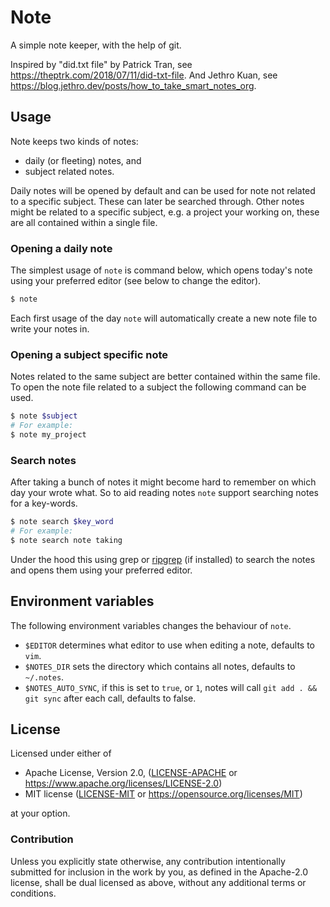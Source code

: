 # Note

A simple note keeper, with the help of git.

Inspired by "did.txt file" by Patrick Tran, see
https://theptrk.com/2018/07/11/did-txt-file. And Jethro Kuan, see
https://blog.jethro.dev/posts/how_to_take_smart_notes_org.


## Usage

Note keeps two kinds of notes:

* daily (or fleeting) notes, and
* subject related notes.

Daily notes will be opened by default and can be used for note not related to a
specific subject. These can later be searched through. Other notes might be
related to a specific subject, e.g. a project your working on, these are all
contained within a single file.


### Opening a daily note

The simplest usage of `note` is command below, which opens today's note using
your preferred editor (see below to change the editor).

```bash
$ note
```

Each first usage of the day `note` will automatically create a new note file to
write your notes in.


### Opening a subject specific note

Notes related to the same subject are better contained within the same file. To
open the note file related to a subject the following command can be used.

```bash
$ note $subject
# For example:
$ note my_project
```

### Search notes

After taking a bunch of notes it might become hard to remember on which day your
wrote what. So to aid reading notes `note` support searching notes for a
key-words.


```bash
$ note search $key_word
# For example:
$ note search note taking
```

Under the hood this using grep or [ripgrep] (if installed) to search the notes
and opens them using your preferred editor.

[ripgrep]: https://github.com/BurntSushi/ripgrep



## Environment variables

The following environment variables changes the behaviour of `note`.

* `$EDITOR` determines what editor to use when editing a note, defaults to
  `vim`.
* `$NOTES_DIR` sets the directory which contains all notes, defaults to
  `~/.notes`.
* `$NOTES_AUTO_SYNC`, if this is set to `true`, or `1`, notes will call `git add
  . && git sync` after each call, defaults to false.



## License

Licensed under either of

 * Apache License, Version 2.0, ([LICENSE-APACHE](LICENSE-APACHE) or https://www.apache.org/licenses/LICENSE-2.0)
 * MIT license ([LICENSE-MIT](LICENSE-MIT) or https://opensource.org/licenses/MIT)

at your option.


### Contribution

Unless you explicitly state otherwise, any contribution intentionally submitted
for inclusion in the work by you, as defined in the Apache-2.0 license, shall be
dual licensed as above, without any additional terms or conditions.
